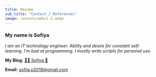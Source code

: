 ```yaml
---
title: Resume
sub_title: "Contact / References"
image: /assets/web/i-2.webp
---
```


### My name is Sofiya

_I am an IT technology engineer. Ability and desire for constant self-learning. I'm bad at programming. I mostly write scripts for personal use._

**My Blog:** [🌸🐳 Sofiya 👋](https://sofi2025-cpu.github.io/)

**Email:** <sofija.p2018@gmail.com>

<!--
<a id="footer"></a>  
<img src="/assets/images/footer.svg" width="auto" />
-->
